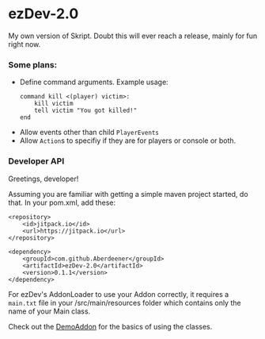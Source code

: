 # ezDev-2.0
My own version of Skript.
Doubt this will ever reach a release, mainly for fun right now.

### Some plans:
 - Define command arguments. Example usage:
    ```
    command kill <(player) victim>:
        kill victim
        tell victim "You got killed!"
    end
    ```
 - Allow events other than child `PlayerEvents`
 - Allow `Action`s to specifiy if they are for players or console or both.
 
### Developer API
Greetings, developer!

Assuming you are familiar with getting a simple maven project started, do that.
In your pom.xml, add these:
```
<repository>
    <id>jitpack.io</id>
    <url>https://jitpack.io</url>
</repository>
```
```
<dependency>
    <groupId>com.github.Aberdeener</groupId>
    <artifactId>ezDev-2.0</artifactId>
    <version>0.1.1</version>
</dependency>
```
For ezDev's AddonLoader to use your Addon correctly, it requires a `main.txt` file in your /src/main/resources folder which contains only the name of your Main class.

Check out the [DemoAddon](https://github.com/Aberdeener/ezDev-2.0/tree/master/demo_addon) for the basics of using the classes.